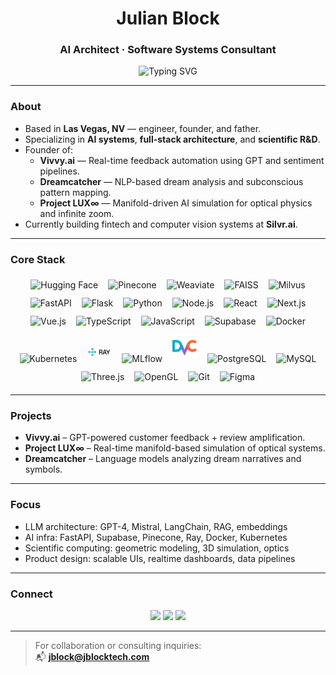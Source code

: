 <h1 align="center">Julian Block</h1>
<h3 align="center">AI Architect · Software Systems Consultant</h3>

<p align="center">
  <img src="https://readme-typing-svg.demolab.com?font=Fira+Code&size=20&pause=1000&color=14B8A6&center=true&vCenter=true&width=600&lines=AI+Infrastructure+Design;LLM+System+Engineering;Scientific+Simulation+via+Code" alt="Typing SVG" />
</p>

---

### About

- Based in **Las Vegas, NV** — engineer, founder, and father.
- Specializing in **AI systems**, **full-stack architecture**, and **scientific R&D**.
- Founder of:
  - **Vivvy.ai** — Real-time feedback automation using GPT and sentiment pipelines.
  - **Dreamcatcher** — NLP-based dream analysis and subconscious pattern mapping.
  - **Project LUX∞** — Manifold-driven AI simulation for optical physics and infinite zoom.
- Currently building fintech and computer vision systems at **Silvr.ai**.

---

### Core Stack

<p align="center">
  <!-- LLMs & AI Models -->
  <img src="https://huggingface.co/front/assets/huggingface_logo-noborder.svg" width="40" title="Hugging Face" style="margin: 6px;" />

  <!-- Vector DBs & RAG -->
  <img src="https://avatars.githubusercontent.com/u/78059591?s=200&v=4" width="40" title="Pinecone" style="margin: 6px;" />
  <img src="https://avatars.githubusercontent.com/u/49764446?s=200&v=4" width="40" title="Weaviate" style="margin: 6px;" />
  <img src="https://avatars.githubusercontent.com/u/89625367?s=200&v=4" width="40" title="FAISS" style="margin: 6px;" />
  <img src="https://avatars.githubusercontent.com/u/82454191?s=200&v=4" width="40" title="Milvus" style="margin: 6px;" />

  <!-- Backend & APIs -->
  <img src="https://cdn.jsdelivr.net/gh/devicons/devicon/icons/fastapi/fastapi-original.svg" width="40" title="FastAPI" style="margin: 6px;" />
  <img src="https://cdn.jsdelivr.net/gh/devicons/devicon/icons/flask/flask-original.svg" width="40" title="Flask" style="margin: 6px;" />
  <img src="https://cdn.jsdelivr.net/gh/devicons/devicon/icons/python/python-original.svg" width="40" title="Python" style="margin: 6px;" />
  <img src="https://cdn.jsdelivr.net/gh/devicons/devicon/icons/nodejs/nodejs-original.svg" width="40" title="Node.js" style="margin: 6px;" />

  <!-- Frontend & UI -->
  <img src="https://cdn.jsdelivr.net/gh/devicons/devicon/icons/react/react-original.svg" width="40" title="React" style="margin: 6px;" />
  <img src="https://cdn.jsdelivr.net/gh/devicons/devicon/icons/nextjs/nextjs-original.svg" width="40" title="Next.js" style="margin: 6px;" />
  <img src="https://cdn.jsdelivr.net/gh/devicons/devicon/icons/vuejs/vuejs-original.svg" width="40" title="Vue.js" style="margin: 6px;" />
  <img src="https://cdn.jsdelivr.net/gh/devicons/devicon/icons/typescript/typescript-original.svg" width="40" title="TypeScript" style="margin: 6px;" />
  <img src="https://cdn.jsdelivr.net/gh/devicons/devicon/icons/javascript/javascript-original.svg" width="40" title="JavaScript" style="margin: 6px;" />

  <!-- Infra & DevOps -->
  <img src="https://avatars.githubusercontent.com/u/54469796?s=200&v=4" width="40" title="Supabase" style="margin: 6px;" />
  <img src="https://cdn.jsdelivr.net/gh/devicons/devicon/icons/docker/docker-original.svg" width="40" title="Docker" style="margin: 6px;" />
  <img src="https://cdn.jsdelivr.net/gh/devicons/devicon/icons/kubernetes/kubernetes-plain.svg" width="40" title="Kubernetes" style="margin: 6px;" />
  <img src="https://raw.githubusercontent.com/ray-project/ray/master/doc/source/images/ray_logo.png" width="40" title="Ray" style="margin: 6px;" />
  <img src="https://mlflow.org/docs/latest/_static/MLflow-logo-final-black.png" width="40" title="MLflow" style="margin: 6px;" />
  <img src="https://raw.githubusercontent.com/iterative/dvc.org/main/static/img/logo.svg" width="40" title="DVC" style="margin: 6px;" />

  <!-- Databases -->
  <img src="https://cdn.jsdelivr.net/gh/devicons/devicon/icons/postgresql/postgresql-original.svg" width="40" title="PostgreSQL" style="margin: 6px;" />
  <img src="https://cdn.jsdelivr.net/gh/devicons/devicon/icons/mysql/mysql-original.svg" width="40" title="MySQL" style="margin: 6px;" />

  <!-- Visualization & 3D -->
  <img src="https://cdn.jsdelivr.net/gh/devicons/devicon/icons/threejs/threejs-original.svg" width="40" title="Three.js" style="margin: 6px;" />
  <img src="https://cdn.jsdelivr.net/gh/devicons/devicon/icons/opengl/opengl-original.svg" width="40" title="OpenGL" style="margin: 6px;" />

  <!-- Misc -->
  <img src="https://cdn.jsdelivr.net/gh/devicons/devicon/icons/git/git-original.svg" width="40" title="Git" style="margin: 6px;" />
  <img src="https://cdn.jsdelivr.net/gh/devicons/devicon/icons/figma/figma-original.svg" width="40" title="Figma" style="margin: 6px;" />
</p>

---

### Projects

- **Vivvy.ai** – GPT-powered customer feedback + review amplification.
- **Project LUX∞** – Real-time manifold-based simulation of optical systems.
- **Dreamcatcher** – Language models analyzing dream narratives and symbols.

---

### Focus

- LLM architecture: GPT-4, Mistral, LangChain, RAG, embeddings
- AI infra: FastAPI, Supabase, Pinecone, Ray, Docker, Kubernetes
- Scientific computing: geometric modeling, 3D simulation, optics
- Product design: scalable UIs, realtime dashboards, data pipelines

---

### Connect

<p align="center">
  <a href="https://jblocktech.com"><img src="https://img.shields.io/badge/Website-000000?style=for-the-badge&logo=About.me&logoColor=white" /></a>
  <a href="https://linkedin.com/in/julianblock"><img src="https://img.shields.io/badge/LinkedIn-0077B5?style=for-the-badge&logo=linkedin&logoColor=white" /></a>
  <a href="https://github.com/Julianblock"><img src="https://img.shields.io/badge/GitHub-100000?style=for-the-badge&logo=github&logoColor=white" /></a>
</p>

---

> For collaboration or consulting inquiries:  
> 📬 **[jblock@jblocktech.com](mailto:jblock@jblocktech.com)**
